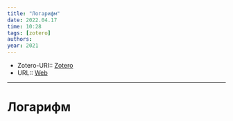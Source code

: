 ```yaml
---
title: "Логарифм"
date: 2022.04.17
time: 10:28
tags: [zotero]
authors: 
year: 2021
---
```


- Zotero-URI:: [Zotero](zotero://select/items/@Logarifm2021)
- URL:: [Web](https://ru.wikipedia.org/w/index.php?title=%D0%9B%D0%BE%D0%B3%D0%B0%D1%80%D0%B8%D1%84%D0%BC&oldid=114981642)

---

# Логарифм

